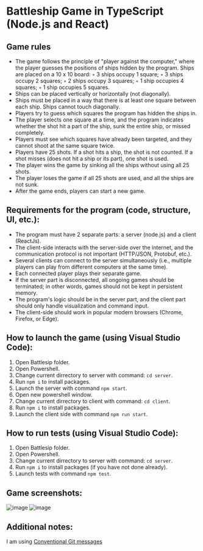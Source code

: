 # Battleship Game in TypeScript (Node.js and React)

## Game rules

- The game follows the principle of "player against the computer," where the player guesses the positions of ships hidden by the program.
Ships are placed on a 10 x 10 board:
  ◦ 3 ships occupy 1 square;
  ◦ 3 ships occupy 2 squares;
  ◦ 2 ships occupy 3 squares;
  ◦ 1 ship occupies 4 squares;
  ◦ 1 ship occupies 5 squares.
- Ships can be placed vertically or horizontally (not diagonally).
- Ships must be placed in a way that there is at least one square between each ship. Ships cannot touch diagonally.
- Players try to guess which squares the program has hidden the ships in.
- The player selects one square at a time, and the program indicates whether the shot hit a part of the ship, sunk the entire ship, or missed completely.
- Players must see which squares have already been targeted, and they cannot shoot at the same square twice.
- Players have 25 shots. If a shot hits a ship, the shot is not counted. If a shot misses (does not hit a ship or its part), one shot is used.
- The player wins the game by sinking all the ships without using all 25 shots.
- The player loses the game if all 25 shots are used, and all the ships are not sunk.
- After the game ends, players can start a new game.

## Requirements for the program (code, structure, UI, etc.):

- The program must have 2 separate parts: a server (node.js) and a client (ReactJs).
- The client-side interacts with the server-side over the internet, and the communication protocol is not important (HTTP/JSON, Protobuf, etc.).
- Several clients can connect to the server simultaneously (i.e., multiple players can play from different computers at the same time).
- Each connected player plays their separate game.
- If the server part is disconnected, all ongoing games should be terminated; in other words, games should not be kept in persistent memory.
- The program's logic should be in the server part, and the client part should only handle visualization and command input.
- The client-side should work in popular modern browsers (Chrome, Firefox, or Edge).

## How to launch the game (using Visual Studio Code):

  1. Open Battlesip folder.
  2. Open Powershell.
  3. Change current dirrectory to server with command: `cd server`.
  4. Run `npm i` to install packages.
  5. Launch the server with command `npm start`.
  6. Open new powershell window.
  7. Change current dirrectory to client with command: `cd client`.
  8. Run `npm i` to install packages.
  9. Launch the client side with command `npm run start`.

## How to run tests (using Visual Studio Code):

  1. Open Battlesip folder.
  2. Open Powershell.
  3. Change current dirrectory to server with command: `cd server`.
  4. Run `npm i` to install packages (if you have not done already).
  5. Launch tests with command  `npm test`.
     
## Game screenshots:
![image](https://github.com/VidasBui/Battleship/assets/107630990/f4559ad6-aaa1-40aa-96a8-404db84ffdd6)
![image](https://github.com/VidasBui/Battleship/assets/107630990/faddc3b0-374e-4eeb-85fe-e5405b4f54c6)

## Additional notes:

I am using [Conventional Git messages](https://gist.github.com/qoomon/5dfcdf8eec66a051ecd85625518cfd13)
